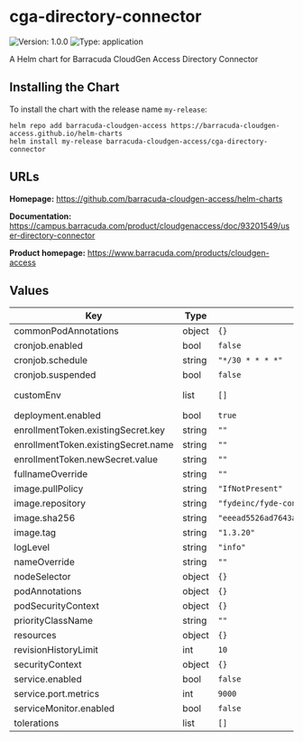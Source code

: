 # cga-directory-connector

![Version: 1.0.0](https://img.shields.io/badge/Version-1.0.0-informational?style=flat-square) ![Type: application](https://img.shields.io/badge/Type-application-informational?style=flat-square)

A Helm chart for Barracuda CloudGen Access Directory Connector

## Installing the Chart

To install the chart with the release name `my-release`:

```console
helm repo add barracuda-cloudgen-access https://barracuda-cloudgen-access.github.io/helm-charts
helm install my-release barracuda-cloudgen-access/cga-directory-connector
```

## URLs

**Homepage:** <https://github.com/barracuda-cloudgen-access/helm-charts>

**Documentation:** <https://campus.barracuda.com/product/cloudgenaccess/doc/93201549/user-directory-connector>

**Product homepage:** <https://www.barracuda.com/products/cloudgen-access>

## Values

| Key | Type | Default | Description |
|-----|------|---------|-------------|
| commonPodAnnotations | object | `{}` | Provide pod annotations that all pods will use |
| cronjob.enabled | bool | `false` | Enable cronjob usage |
| cronjob.schedule | string | `"*/30 * * * *"` | Cronjob schedule |
| cronjob.suspended | bool | `false` | Cronjob pause |
| customEnv | list | `[]` | Configure directory-connector with environment variables. <https://campus.barracuda.com/product/cloudgenaccess/doc/93201555/parameters/> |
| deployment.enabled | bool | `true` | Enable deployment usage |
| enrollmentToken.existingSecret.key | string | `""` | Existing secret key |
| enrollmentToken.existingSecret.name | string | `""` | Existing secret resource name |
| enrollmentToken.newSecret.value | string | `""` | Enrollment token value to be created with new secret |
| fullnameOverride | string | `""` | Provide a name to substitute for the full names of resources |
| image.pullPolicy | string | `"IfNotPresent"` | Docker image pullPolicy |
| image.repository | string | `"fydeinc/fyde-connector"` | Docker image to use |
| image.sha256 | string | `"eeead5526ad7643a24c4b16ab8623146acef0e13bf63c01023484315d8acc032"` | Docker image checksum |
| image.tag | string | `"1.3.20"` | Docker image tag |
| logLevel | string | `"info"` | Log level to use. Valid values: error/warning/info/debug |
| nameOverride | string | `""` | Provide a name in place of cga-directory-connector for labels |
| nodeSelector | object | `{}` |  |
| podAnnotations | object | `{}` |  |
| podSecurityContext | object | `{}` |  |
| priorityClassName | string | `""` | Set priorityClassName |
| resources | object | `{}` | Recomended resources for initial deployment |
| revisionHistoryLimit | int | `10` | Set revision history limit |
| securityContext | object | `{}` |  |
| service.enabled | bool | `false` |  |
| service.port.metrics | int | `9000` | Port number to serve prometheus metrics |
| serviceMonitor.enabled | bool | `false` | Enable serviceMonitor usage |
| tolerations | list | `[]` |  |
